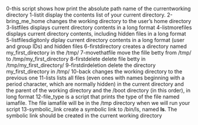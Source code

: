0-this script shows how print the absolute path name of the currentworking directory
1-listit display the contents list of your current directory.
2-bring_me_home changes the working directory to the user’s home directory
3-listfiles displays current directory contents in a long format
4-listmorefiles displays current directory contents, including hidden files in a long format
5-listfilesdigitonly diplay current directory contents in a long format (user and group IDs) and hidden files
6-firstdirectory creates a directory named my_first_directory in the /tmp/
7-movethatfile  move the fille betty from /tmp/ to /tmp/my_first_directory
8-firstdelete delete file betty in /tmp/my_first_directory/
9-firstdirdeletion delete the directory my_first_directory in /tmp/
10-back changes the working directory to the previous one
11-lists  lists all files (even ones with names beginning with a period character, which are normally hidden) in the current directory and the parent of the working directory and the /boot directory (in this order), in long format
12-file_type is a script that prints the type of the file named iamafile. The file iamafile will be in the /tmp directory when we will run your script
13-symbolic_link create a symbolic link to /bin/ls, named __ls__. The symbolic link should be created in the current working directory